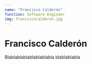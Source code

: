 ```yaml
---
name: "Francisco Calderón"
function: Software Engineer
img: franciscocalderon.jpg
---
```


# Francisco Calderón
 
Blablablablablablablabla
blablablabla

